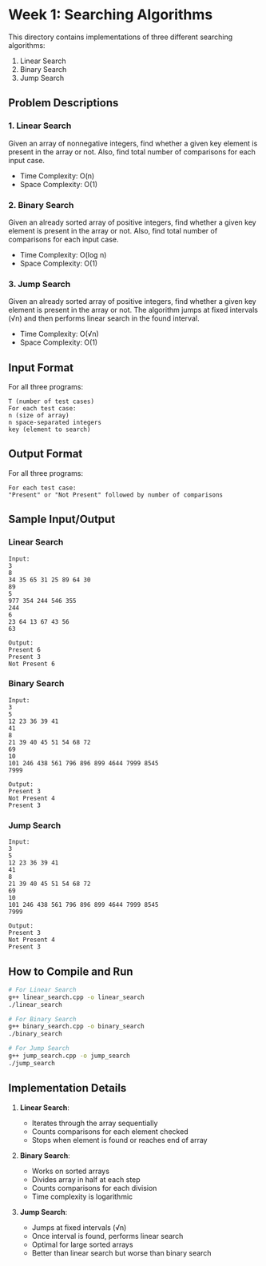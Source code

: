 # Week 1: Searching Algorithms

This directory contains implementations of three different searching algorithms:
1. Linear Search
2. Binary Search
3. Jump Search

## Problem Descriptions

### 1. Linear Search
Given an array of nonnegative integers, find whether a given key element is present in the array or not. Also, find total number of comparisons for each input case.
- Time Complexity: O(n)
- Space Complexity: O(1)

### 2. Binary Search
Given an already sorted array of positive integers, find whether a given key element is present in the array or not. Also, find total number of comparisons for each input case.
- Time Complexity: O(log n)
- Space Complexity: O(1)

### 3. Jump Search
Given an already sorted array of positive integers, find whether a given key element is present in the array or not. The algorithm jumps at fixed intervals (√n) and then performs linear search in the found interval.
- Time Complexity: O(√n)
- Space Complexity: O(1)

## Input Format
For all three programs:
```
T (number of test cases)
For each test case:
n (size of array)
n space-separated integers
key (element to search)
```

## Output Format
For all three programs:
```
For each test case:
"Present" or "Not Present" followed by number of comparisons
```

## Sample Input/Output

### Linear Search
```
Input:
3
8
34 35 65 31 25 89 64 30
89
5
977 354 244 546 355
244
6
23 64 13 67 43 56
63

Output:
Present 6
Present 3
Not Present 6
```

### Binary Search
```
Input:
3
5
12 23 36 39 41
41
8
21 39 40 45 51 54 68 72
69
10
101 246 438 561 796 896 899 4644 7999 8545
7999

Output:
Present 3
Not Present 4
Present 3
```

### Jump Search
```
Input:
3
5
12 23 36 39 41
41
8
21 39 40 45 51 54 68 72
69
10
101 246 438 561 796 896 899 4644 7999 8545
7999

Output:
Present 3
Not Present 4
Present 3
```

## How to Compile and Run

```bash
# For Linear Search
g++ linear_search.cpp -o linear_search
./linear_search

# For Binary Search
g++ binary_search.cpp -o binary_search
./binary_search

# For Jump Search
g++ jump_search.cpp -o jump_search
./jump_search
```

## Implementation Details

1. **Linear Search**:
   - Iterates through the array sequentially
   - Counts comparisons for each element checked
   - Stops when element is found or reaches end of array

2. **Binary Search**:
   - Works on sorted arrays
   - Divides array in half at each step
   - Counts comparisons for each division
   - Time complexity is logarithmic

3. **Jump Search**:
   - Jumps at fixed intervals (√n)
   - Once interval is found, performs linear search
   - Optimal for large sorted arrays
   - Better than linear search but worse than binary search 